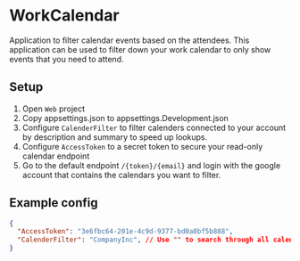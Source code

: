 # WorkCalendar
Application to filter calendar events based on the attendees. This application can be used to filter down your work calendar to only show events that you need to attend.

## Setup
1. Open `Web` project
2. Copy appsettings.json to appsettings.Development.json
3. Configure `CalenderFilter` to filter calenders connected to your account by description and summary to speed up lookups. 
4. Configure `AccessToken` to a secret token to secure your read-only calendar endpoint 
5. Go to the default endpoint `/{token}/{email}` and login with the google account that contains the calendars you want to filter.

## Example config
```json
{
  "AccessToken": "3e6fbc64-201e-4c9d-9377-bd0a0bf5b888",
  "CalenderFilter": "CompanyInc", // Use "" to search through all calendars
}
```